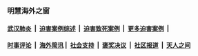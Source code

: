 
### 明慧海外之窗

####  [武汉肺炎](indexes/365.md?t=06060201) &nbsp;|&nbsp;  [迫害案例综述](indexes/328.md?t=06060201) &nbsp;|&nbsp; [迫害致死案例](indexes/277.md?t=06060201)  &nbsp;|&nbsp; [更多迫害案例](indexes/81.md?t=06060201)  &nbsp;|&nbsp; 
####  [时事评论](indexes/19.md?t=06060201) &nbsp;|&nbsp; [海外简讯](indexes/245.md?t=06060201)&nbsp;|&nbsp;  [社会支持](indexes/140.md?t=06060201) &nbsp;|&nbsp; [褒奖决议](indexes/282.md?t=06060201) &nbsp;|&nbsp; [社区报道](indexes/91.md?t=06060201)  &nbsp;|&nbsp; [天人之间](indexes/78.md?t=06060201) 

